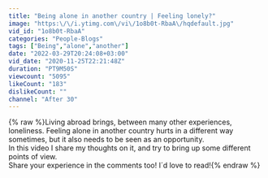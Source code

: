 ```yaml
---
title: "Being alone in another country | Feeling lonely?"
image: "https:\/\/i.ytimg.com\/vi\/1o8b0t-RbaA\/hqdefault.jpg"
vid_id: "1o8b0t-RbaA"
categories: "People-Blogs"
tags: ["Being","alone","another"]
date: "2022-03-29T20:24:08+03:00"
vid_date: "2020-11-25T22:21:48Z"
duration: "PT9M50S"
viewcount: "5095"
likeCount: "183"
dislikeCount: ""
channel: "After 30"
---
```

{% raw %}Living abroad brings, between many other experiences, loneliness. Feeling alone in another country hurts in a different way sometimes, but it also needs to be seen as an opportunity. <br />In this video I share my thoughts on it, and try to bring up some different points of view. <br />Share your experience in the comments too! I´d love to read!{% endraw %}
